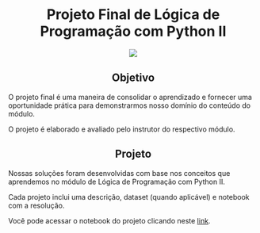 <h1 align="center">Projeto Final de Lógica de Programação com Python II</h1>
<p align="center">
  <img src="https://img.shields.io/static/v1?label=Status&message=FINALIZADO&color=blue&style=for-the-badge"/>
</p>
<h2 align="center">Objetivo</h2>
<p>O projeto final é uma maneira de consolidar o aprendizado e fornecer uma oportunidade prática para demonstrarmos nosso domínio do conteúdo do módulo.</p>
<p>O projeto é elaborado e avaliado pelo instrutor do respectivo módulo.</p>
<h2 align="center">Projeto</h2>
<p>Nossas soluções foram desenvolvidas com base nos conceitos que aprendemos no módulo de Lógica de Programação com Python II.</p>
<p>Cada projeto inclui uma descrição, dataset (quando aplicável) e notebook com a resolução.</p> 
<p>Você pode acessar o notebook do projeto clicando neste <a href="https://github.com/Math-Muniz/iFood-Adatech-Data-Bootcamp/blob/main/Modulo-02/Projeto/Codigo-do-Projeto.ipynb">link</a>.</p>
